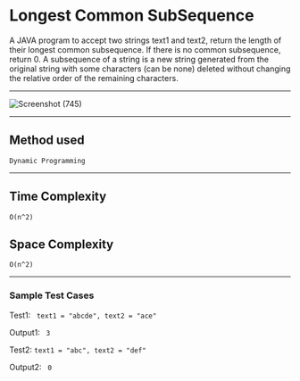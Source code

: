 # Longest Common SubSequence

A JAVA program to accept two strings text1 and text2, return the length of their longest common subsequence. If there is no common subsequence, return 0.
A subsequence of a string is a new string generated from the original string with some characters (can be none) deleted without changing the relative order of the remaining characters.
<hr>

![Screenshot (745)](https://user-images.githubusercontent.com/54171759/138126586-2d68a813-c491-4eb6-8fd1-8d1c160fc335.png)

<hr>

## Method used 

``` Dynamic Programming ```

<hr>

## Time Complexity

``` O(n^2) ```

## Space Complexity

``` O(n^2) ```

<hr>

### Sample Test Cases

Test1:  ``` text1 = "abcde", text2 = "ace"``` 

Output1: ```  3  ```  


Test2: ``` text1 = "abc", text2 = "def"  ```

Output2: ```  0  ```
